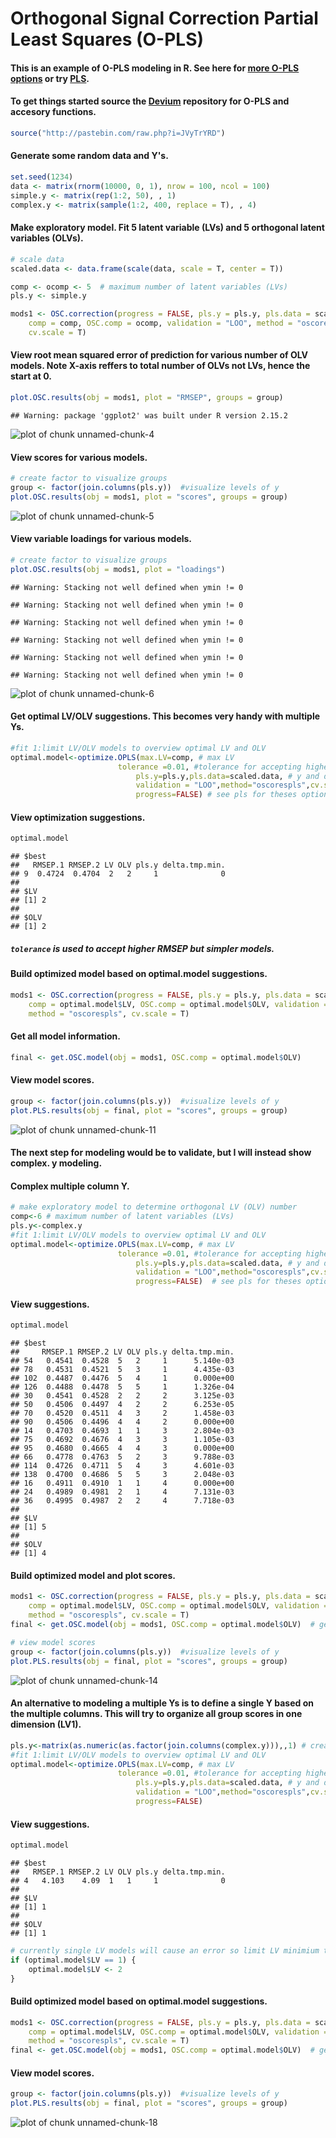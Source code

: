Orthogonal Signal Correction Partial Least Squares (O-PLS) 
========================================================

#### This is an example of O-PLS modeling in R. See here for [more O-PLS options](https://raw.github.com/dgrapov/devium/master/R/Devium%20PLS%20%20and%20OPLS.r) or try [PLS](http://cran.r-project.org/web/packages/pls/index.html).


#### To get things started source the [Devium](https://github.com/dgrapov/devium) repository for O-PLS and accesory functions.
```r 
source("http://pastebin.com/raw.php?i=JVyTrYRD")
``` 


#### Generate some random data and Y's.

```r
set.seed(1234)
data <- matrix(rnorm(10000, 0, 1), nrow = 100, ncol = 100)
simple.y <- matrix(rep(1:2, 50), , 1)
complex.y <- matrix(sample(1:2, 400, replace = T), , 4)
```


#### Make exploratory model. Fit 5 latent variable (LVs) and 5 orthogonal latent variables (OLVs). 

```r
# scale data
scaled.data <- data.frame(scale(data, scale = T, center = T))

comp <- ocomp <- 5  # maximum number of latent variables (LVs)
pls.y <- simple.y

mods1 <- OSC.correction(progress = FALSE, pls.y = pls.y, pls.data = scaled.data, 
    comp = comp, OSC.comp = ocomp, validation = "LOO", method = "oscorespls", 
    cv.scale = T)
```



#### View root mean squared error of prediction for various number of OLV models. Note X-axis reffers to total number of OLVs not LVs, hence the start at 0.

```r
plot.OSC.results(obj = mods1, plot = "RMSEP", groups = group)
```

```
## Warning: package 'ggplot2' was built under R version 2.15.2
```

![plot of chunk unnamed-chunk-4](figure/unnamed-chunk-4.png) 


#### View scores for various models.

```r
# create factor to visualize groups
group <- factor(join.columns(pls.y))  #visualize levels of y
plot.OSC.results(obj = mods1, plot = "scores", groups = group)
```

![plot of chunk unnamed-chunk-5](figure/unnamed-chunk-5.png) 


#### View variable loadings for various models.

```r
# create factor to visualize groups
plot.OSC.results(obj = mods1, plot = "loadings")
```

```
## Warning: Stacking not well defined when ymin != 0
```

```
## Warning: Stacking not well defined when ymin != 0
```

```
## Warning: Stacking not well defined when ymin != 0
```

```
## Warning: Stacking not well defined when ymin != 0
```

```
## Warning: Stacking not well defined when ymin != 0
```

```
## Warning: Stacking not well defined when ymin != 0
```

![plot of chunk unnamed-chunk-6](figure/unnamed-chunk-6.png) 



#### Get optimal LV/OLV suggestions. This becomes very handy with multiple Ys.

```r
#fit 1:limit LV/OLV models to overview optimal LV and OLV
optimal.model<-optimize.OPLS(max.LV=comp, # max LV
  						tolerance =0.01, #tolerance for accepting higher error models but which are simpler
							pls.y=pls.y,pls.data=scaled.data, # y and data
							validation = "LOO",method="oscorespls",cv.scale=F,# see pls for theses options
							progress=FALSE) # see pls for theses options
```


#### View optimization suggestions.

```r
optimal.model
```

```
## $best
##   RMSEP.1 RMSEP.2 LV OLV pls.y delta.tmp.min.
## 9  0.4724  0.4704  2   2     1              0
## 
## $LV
## [1] 2
## 
## $OLV
## [1] 2
```

##### ```tolerance``` is used to accept higher RMSEP but simpler models.

#### Build optimized model based on optimal.model suggestions.

```r
mods1 <- OSC.correction(progress = FALSE, pls.y = pls.y, pls.data = scaled.data, 
    comp = optimal.model$LV, OSC.comp = optimal.model$OLV, validation = "LOO", 
    method = "oscorespls", cv.scale = T)
```


#### Get all model information.

```r
final <- get.OSC.model(obj = mods1, OSC.comp = optimal.model$OLV)
```



#### View model scores.

```r
group <- factor(join.columns(pls.y))  #visualize levels of y
plot.PLS.results(obj = final, plot = "scores", groups = group)
```

![plot of chunk unnamed-chunk-11](figure/unnamed-chunk-11.png) 


#### The next step for modeling would be to validate, but I will instead show complex. y modeling.

#### Complex multiple column Y.

```r
# make exploratory model to determine orthogonal LV (OLV) number 
comp<-6 # maximum number of latent variables (LVs)
pls.y<-complex.y
#fit 1:limit LV/OLV models to overview optimal LV and OLV
optimal.model<-optimize.OPLS(max.LV=comp, # max LV
  						tolerance =0.01, #tolerance for accepting higher error models but which are simpler
							pls.y=pls.y,pls.data=scaled.data, # y and data
							validation = "LOO",method="oscorespls",cv.scale=F,# see pls for theses options
							progress=FALSE)  # see pls for theses options
```


#### View suggestions.

```r
optimal.model
```

```
## $best
##     RMSEP.1 RMSEP.2 LV OLV pls.y delta.tmp.min.
## 54   0.4541  0.4528  5   2     1      5.140e-03
## 78   0.4531  0.4521  5   3     1      4.435e-03
## 102  0.4487  0.4476  5   4     1      0.000e+00
## 126  0.4488  0.4478  5   5     1      1.326e-04
## 30   0.4541  0.4528  2   2     2      3.125e-03
## 50   0.4506  0.4497  4   2     2      6.253e-05
## 70   0.4520  0.4511  4   3     2      1.458e-03
## 90   0.4506  0.4496  4   4     2      0.000e+00
## 14   0.4703  0.4693  1   1     3      2.804e-03
## 75   0.4692  0.4676  4   3     3      1.105e-03
## 95   0.4680  0.4665  4   4     3      0.000e+00
## 66   0.4778  0.4763  5   2     3      9.788e-03
## 114  0.4726  0.4711  5   4     3      4.601e-03
## 138  0.4700  0.4686  5   5     3      2.048e-03
## 16   0.4911  0.4910  1   1     4      0.000e+00
## 24   0.4989  0.4981  2   1     4      7.131e-03
## 36   0.4995  0.4987  2   2     4      7.718e-03
## 
## $LV
## [1] 5
## 
## $OLV
## [1] 4
```


#### Build optimized model and plot scores.

```r
mods1 <- OSC.correction(progress = FALSE, pls.y = pls.y, pls.data = scaled.data, 
    comp = optimal.model$LV, OSC.comp = optimal.model$OLV, validation = "LOO", 
    method = "oscorespls", cv.scale = T)
final <- get.OSC.model(obj = mods1, OSC.comp = optimal.model$OLV)  # get all model information

# view model scores
group <- factor(join.columns(pls.y))  #visualize levels of y
plot.PLS.results(obj = final, plot = "scores", groups = group)
```

![plot of chunk unnamed-chunk-14](figure/unnamed-chunk-14.png) 


#### An alternative to modeling a multiple Ys is to define a single Y based on the multiple columns. This will try to organize all group scores in one dimension (LV1).

```r
pls.y<-matrix(as.numeric(as.factor(join.columns(complex.y))),,1) # create numeric representation
#fit 1:limit LV/OLV models to overview optimal LV and OLV
optimal.model<-optimize.OPLS(max.LV=comp, # max LV
  						tolerance =0.01, #tolerance for accepting higher error models but which are simpler
							pls.y=pls.y,pls.data=scaled.data, # y and data
							validation = "LOO",method="oscorespls",cv.scale=F,# see pls for theses options
							progress=FALSE) 
```


#### View suggestions.

```r
optimal.model
```

```
## $best
##   RMSEP.1 RMSEP.2 LV OLV pls.y delta.tmp.min.
## 4   4.103    4.09  1   1     1              0
## 
## $LV
## [1] 1
## 
## $OLV
## [1] 1
```

```r
# currently single LV models will cause an error so limit LV minimium to 2
if (optimal.model$LV == 1) {
    optimal.model$LV <- 2
}
```

#### Build optimized model based on optimal.model suggestions.

```r
mods1 <- OSC.correction(progress = FALSE, pls.y = pls.y, pls.data = scaled.data, 
    comp = optimal.model$LV, OSC.comp = optimal.model$OLV, validation = "LOO", 
    method = "oscorespls", cv.scale = T)
final <- get.OSC.model(obj = mods1, OSC.comp = optimal.model$OLV)  # get all model information
```


#### View model scores.

```r
group <- factor(join.columns(pls.y))  #visualize levels of y
plot.PLS.results(obj = final, plot = "scores", groups = group)
```

![plot of chunk unnamed-chunk-18](figure/unnamed-chunk-18.png) 


